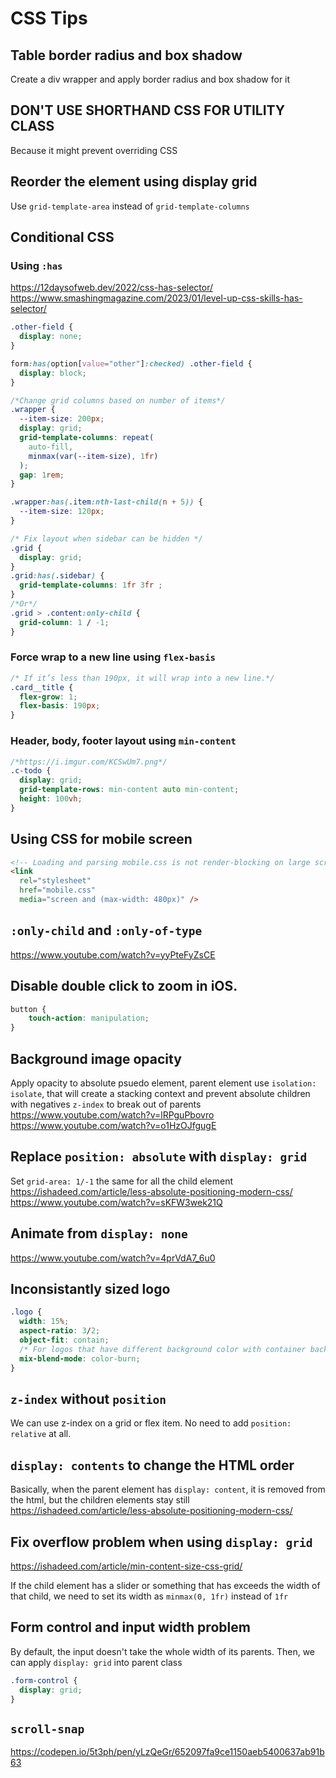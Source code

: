 # CSS Tips

## Table border radius and box shadow

Create a div wrapper and apply border radius and box shadow for it

## DON'T USE SHORTHAND CSS FOR UTILITY CLASS

Because it might prevent overriding CSS

## Reorder the element using display grid

Use `grid-template-area` instead of `grid-template-columns`

## Conditional CSS

### Using `:has`

<https://12daysofweb.dev/2022/css-has-selector/>
<https://www.smashingmagazine.com/2023/01/level-up-css-skills-has-selector/>
```css
.other-field {
  display: none;
}

form:has(option[value="other"]:checked) .other-field {
  display: block;
}

/*Change grid columns based on number of items*/
.wrapper {
  --item-size: 200px;
  display: grid;
  grid-template-columns: repeat(
    auto-fill,
    minmax(var(--item-size), 1fr)
  );
  gap: 1rem;
}

.wrapper:has(.item:nth-last-child(n + 5)) {
  --item-size: 120px;
}

/* Fix layout when sidebar can be hidden */
.grid {
  display: grid;
}
.grid:has(.sidebar) {
  grid-template-columns: 1fr 3fr ;
}
/*Or*/
.grid > .content:only-child {
  grid-column: 1 / -1;
}
```

### Force wrap to a new line using `flex-basis`

```css
/* If it’s less than 190px, it will wrap into a new line.*/
.card__title {
  flex-grow: 1;
  flex-basis: 190px;
}
```

### Header, body, footer layout using `min-content`

```css
/*https://i.imgur.com/KCSwUm7.png*/
.c-todo {
  display: grid;
  grid-template-rows: min-content auto min-content;
  height: 100vh;
}
```

## Using CSS for mobile screen

```html
<!-- Loading and parsing mobile.css is not render-blocking on large screens -->
<link
  rel="stylesheet"
  href="mobile.css"
  media="screen and (max-width: 480px)" />
```

## `:only-child` and `:only-of-type`

<https://www.youtube.com/watch?v=yyPteFyZsCE>

## Disable double click to zoom in iOS.

```css
button {
    touch-action: manipulation;
}
```

## Background image opacity

Apply opacity to absolute psuedo element, parent element use `isolation: isolate`, that will create a stacking context and prevent absolute children with negatives `z-index` to break out of parents
<https://www.youtube.com/watch?v=lRPguPbovro>
<https://www.youtube.com/watch?v=o1HzOJfgugE>

## Replace `position: absolute` with `display: grid`

Set `grid-area: 1/-1` the same for all the child element
<https://ishadeed.com/article/less-absolute-positioning-modern-css/>
<https://www.youtube.com/watch?v=sKFW3wek21Q>

## Animate from `display: none`

<https://www.youtube.com/watch?v=4prVdA7_6u0>

## Inconsistantly sized logo

```css
.logo {
  width: 15%;
  aspect-ratio: 3/2;
  object-fit: contain;
  /* For logos that have different background color with container background color  */
  mix-blend-mode: color-burn; 
}
```

## `z-index` without `position`

We can use z-index on a grid or flex item. No need to add `position: relative` at all.

## `display: contents` to change the HTML order

Basically, when the parent element has `display: content`, it is removed from the html, but the children elements stay still
<https://ishadeed.com/article/less-absolute-positioning-modern-css/>

## Fix overflow problem when using `display: grid`

<https://ishadeed.com/article/min-content-size-css-grid/>

If the child element has a slider or something that has exceeds the width of that child, we need to set its width as `minmax(0, 1fr)` instead of `1fr`

## Form control and input width problem

By default, the input doesn't take the whole width of its parents. Then, we can apply `display: grid` into parent class

```css
.form-control {
  display: grid;
}
```

## `scroll-snap`

<https://codepen.io/5t3ph/pen/yLzQeGr/652097fa9ce1150aeb5400637ab91b63>